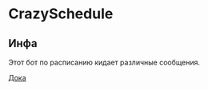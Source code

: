 # CrazySchedule

## Инфа
Этот бот по расписанию кидает различные сообщения.

[Дока](https://github.vom/Crazy-Max-Blog/CrazySchedule)
